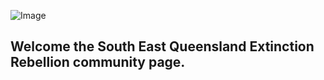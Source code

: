 ![Image](https://raw.githubusercontent.com/zebrax0r/xrseq/master/69-690749_extinction-rebellion-logo-download-hd-png-download.png)

## Welcome the South East Queensland Extinction Rebellion community page.
